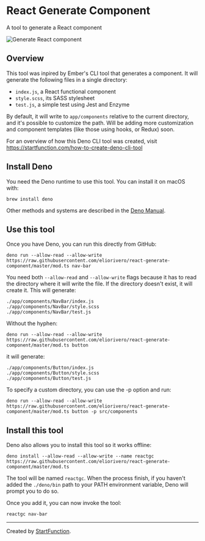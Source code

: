# React Generate Component

A tool to generate a React component

![Generate React component](https://i2.wp.com/startfunction.com/wp-content/uploads/2020/07/reactgc.gif "Generate React component")

## Overview

This tool was inpired by Ember's CLI tool that generates a component. It will generate the following files in a single directory:

- `index.js`, a React functional component
- `style.scss`, its SASS stylesheet
- `test.js`, a simple test using Jest and Enzyme

By default, it will write to `app/components` relative to the current directory, and it's possible to customize the path. Will be adding more customization and component templates (like those using hooks, or Redux) soon.

For an overview of how this Deno CLI tool was created, visit https://startfunction.com/how-to-create-deno-cli-tool

## Install Deno

You need the Deno runtime to use this tool. You can install it on macOS with:

```
brew install deno
```

Other methods and systems are described in the [Deno Manual](https://deno.land/manual/getting_started/installation).

## Use this tool

Once you have Deno, you can run this directly from GitHub:

```
deno run --allow-read --allow-write https://raw.githubusercontent.com/eliorivero/react-generate-component/master/mod.ts nav-bar
```

You need both `--allow-read` and `--allow-write` flags because it has to read the directory where it will write the file. If the directory doesn't exist, it will create it. This will generate:

```
./app/components/NavBar/index.js
./app/components/NavBar/style.scss
./app/components/NavBar/test.js
```

Without the hyphen:

```
deno run --allow-read --allow-write https://raw.githubusercontent.com/eliorivero/react-generate-component/master/mod.ts button
```

it will generate:

```
./app/components/Button/index.js
./app/components/Button/style.scss
./app/components/Button/test.js
```

To specify a custom directory, you can use the -p option and run:

```
deno run --allow-read --allow-write https://raw.githubusercontent.com/eliorivero/react-generate-component/master/mod.ts button -p src/components
```

## Install this tool

Deno also allows you to install this tool so it works offline:

```
deno install --allow-read --allow-write --name reactgc https://raw.githubusercontent.com/eliorivero/react-generate-component/master/mod.ts
```

The tool will be named `reactgc`.
When the process finish, if you haven't added the `./deno/bin` path to your PATH environment variable, Deno will prompt you to do so.

Once you add it, you can now invoke the tool:

```
reactgc nav-bar
```

------

Created by [StartFunction](https://startfunction.com).
